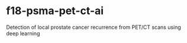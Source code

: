 # f18-psma-pet-ct-ai
Detection of local prostate cancer recurrence from PET/CT scans using deep learning
